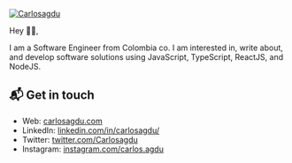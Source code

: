 [![Carlosagdu](https://i.ibb.co/PjvvyHJ/Github-readme-header-picture.png)][1]

Hey 👋🏻,

I am a Software Engineer from Colombia
co. I am interested in, write about, and develop software solutions
using JavaScript, TypeScript, ReactJS, and NodeJS.

## 📬 Get in touch

- Web: [carlosagdu.com][1]
- LinkedIn: [linkedin.com/in/carlosagdu/][2]
- Twitter: [twitter.com/Carlosagdu][3]
- Instagram: [instagram.com/carlos.agdu][4]

[1]:
  https://www.carlosagdu.com/
[2]: https://www.linkedin.com/in/carlosagdu/
[3]: https://twitter.com/Carlosagdu
[4]: https://www.instagram.com/carlos.agdu
